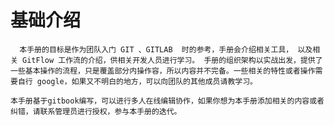 # 基础介绍

      本手册的目标是作为团队入门 GIT 、GITLAB  时的参考，手册会介绍相关工具， 以及相关 GitFlow 工作流的介绍，供相关开发人员进行学习。 手册的组织架构以实战出发，提供了一些基本操作的流程，只是覆盖部分内操作容，所以内容并不完备。一些相关的特性或者操作需要自行 google，如果又不明白的地方，可以向团队的其他成员请教学习。

    本手册基于gitbook编写，可以进行多人在线编辑协作，如果你想为本手册添加相关的内容或者纠错，请联系管理员进行授权，参与本手册的迭代。





